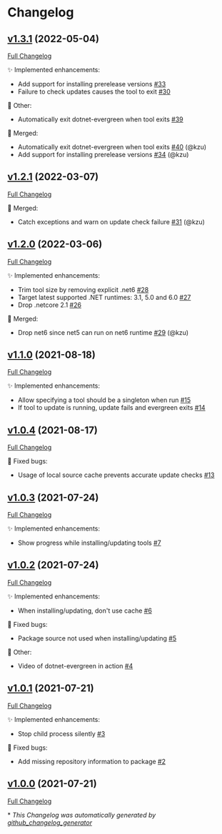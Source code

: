 # Changelog

## [v1.3.1](https://github.com/devlooped/dotnet-evergreen/tree/v1.3.1) (2022-05-04)

[Full Changelog](https://github.com/devlooped/dotnet-evergreen/compare/v1.2.1...v1.3.1)

:sparkles: Implemented enhancements:

- Add support for installing prerelease versions [\#33](https://github.com/devlooped/dotnet-evergreen/issues/33)
- Failure to check updates causes the tool to exit [\#30](https://github.com/devlooped/dotnet-evergreen/issues/30)

:hammer: Other:

- Automatically exit dotnet-evergreen when tool exits [\#39](https://github.com/devlooped/dotnet-evergreen/issues/39)

:twisted_rightwards_arrows: Merged:

- Automatically exit dotnet-evergreen when tool exits [\#40](https://github.com/devlooped/dotnet-evergreen/pull/40) (@kzu)
- Add support for installing prerelease versions [\#34](https://github.com/devlooped/dotnet-evergreen/pull/34) (@kzu)

## [v1.2.1](https://github.com/devlooped/dotnet-evergreen/tree/v1.2.1) (2022-03-07)

[Full Changelog](https://github.com/devlooped/dotnet-evergreen/compare/v1.2.0...v1.2.1)

:twisted_rightwards_arrows: Merged:

- Catch exceptions and warn on update check failure [\#31](https://github.com/devlooped/dotnet-evergreen/pull/31) (@kzu)

## [v1.2.0](https://github.com/devlooped/dotnet-evergreen/tree/v1.2.0) (2022-03-06)

[Full Changelog](https://github.com/devlooped/dotnet-evergreen/compare/v1.1.0...v1.2.0)

:sparkles: Implemented enhancements:

- Trim tool size by removing explicit .net6 [\#28](https://github.com/devlooped/dotnet-evergreen/issues/28)
- Target latest supported .NET runtimes: 3.1, 5.0 and 6.0 [\#27](https://github.com/devlooped/dotnet-evergreen/issues/27)
- Drop .netcore 2.1 [\#26](https://github.com/devlooped/dotnet-evergreen/issues/26)

:twisted_rightwards_arrows: Merged:

- Drop net6 since net5 can run on net6 runtime [\#29](https://github.com/devlooped/dotnet-evergreen/pull/29) (@kzu)

## [v1.1.0](https://github.com/devlooped/dotnet-evergreen/tree/v1.1.0) (2021-08-18)

[Full Changelog](https://github.com/devlooped/dotnet-evergreen/compare/v1.0.4...v1.1.0)

:sparkles: Implemented enhancements:

- Allow specifying a tool should be a singleton when run [\#15](https://github.com/devlooped/dotnet-evergreen/issues/15)
- If tool to update is running, update fails and evergreen exits [\#14](https://github.com/devlooped/dotnet-evergreen/issues/14)

## [v1.0.4](https://github.com/devlooped/dotnet-evergreen/tree/v1.0.4) (2021-08-17)

[Full Changelog](https://github.com/devlooped/dotnet-evergreen/compare/v1.0.3...v1.0.4)

:bug: Fixed bugs:

- Usage of  local source cache prevents accurate update checks [\#13](https://github.com/devlooped/dotnet-evergreen/issues/13)

## [v1.0.3](https://github.com/devlooped/dotnet-evergreen/tree/v1.0.3) (2021-07-24)

[Full Changelog](https://github.com/devlooped/dotnet-evergreen/compare/v1.0.2...v1.0.3)

:sparkles: Implemented enhancements:

- Show progress while installing/updating tools [\#7](https://github.com/devlooped/dotnet-evergreen/issues/7)

## [v1.0.2](https://github.com/devlooped/dotnet-evergreen/tree/v1.0.2) (2021-07-24)

[Full Changelog](https://github.com/devlooped/dotnet-evergreen/compare/v1.0.1...v1.0.2)

:sparkles: Implemented enhancements:

- When installing/updating, don't use cache [\#6](https://github.com/devlooped/dotnet-evergreen/issues/6)

:bug: Fixed bugs:

- Package source not used when installing/updating [\#5](https://github.com/devlooped/dotnet-evergreen/issues/5)

:hammer: Other:

- Video of dotnet-evergreen in action [\#4](https://github.com/devlooped/dotnet-evergreen/issues/4)

## [v1.0.1](https://github.com/devlooped/dotnet-evergreen/tree/v1.0.1) (2021-07-21)

[Full Changelog](https://github.com/devlooped/dotnet-evergreen/compare/v1.0.0...v1.0.1)

:sparkles: Implemented enhancements:

- Stop child process silently [\#3](https://github.com/devlooped/dotnet-evergreen/issues/3)

:bug: Fixed bugs:

- Add missing repository information to package [\#2](https://github.com/devlooped/dotnet-evergreen/issues/2)

## [v1.0.0](https://github.com/devlooped/dotnet-evergreen/tree/v1.0.0) (2021-07-21)

[Full Changelog](https://github.com/devlooped/dotnet-evergreen/compare/e24711c6b7dff84d1f75ce3eca12296d36197096...v1.0.0)



\* *This Changelog was automatically generated by [github_changelog_generator](https://github.com/github-changelog-generator/github-changelog-generator)*
